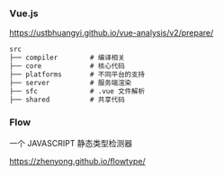 ### Vue.js

https://ustbhuangyi.github.io/vue-analysis/v2/prepare/

```md
src
├── compiler        # 编译相关 
├── core            # 核心代码 
├── platforms       # 不同平台的支持
├── server          # 服务端渲染
├── sfc             # .vue 文件解析
├── shared          # 共享代码
```

### Flow

 一个 JAVASCRIPT 静态类型检测器

https://zhenyong.github.io/flowtype/

